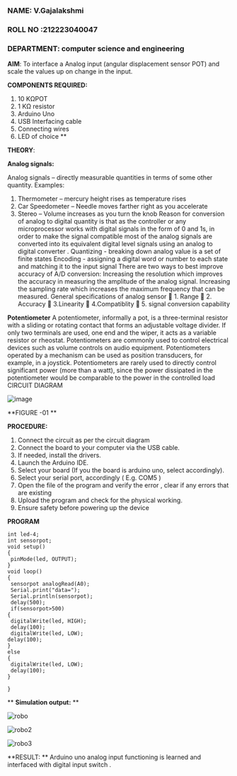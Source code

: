 

###  NAME: V.Gajalakshmi
###  ROLL NO :212223040047
###  DEPARTMENT: computer science and engineering

**AIM**:  To interface a Analog  input (angular displacement sensor POT) and scale the values up on change in the input.


**COMPONENTS REQUIRED:**
1.	10 KΩPOT
2.	1 KΩ resistor 
3.	Arduino Uno 
4.	USB Interfacing cable 
5.	Connecting wires 
6.	LED of choice 
**


**THEORY**: 

**Analog signals:**

Analog signals – directly measurable quantities in terms of some other quantity.
Examples:
1. Thermometer – mercury height rises as temperature rises
2. Car Speedometer – Needle moves farther right as you accelerate
3. Stereo – Volume increases as you turn the knob
Reason for conversion of analog to digital quantity is that as the controller or any microprocessor works with digital signals in the form of 0 and 1s, in order to make the signal compatible  most of the analog signals are converted into its equivalent digital level signals using an analog to digital converter .
Quantizing - breaking down analog value is a set of finite states
Encoding - assigning a digital word or number to each state and matching it to the input signal
 There are two ways to best improve accuracy of A/D conversion:
Increasing the resolution which improves the accuracy in measuring the amplitude of the analog signal.
Increasing the sampling rate which increases the maximum frequency that can be measured.
General specifications of analog sensor
	1. Range
	2. Accuracy
	3.Linearity
	4.Compatiblity
	5. signal conversion capability

**Potentiometer**
A potentiometer, informally a pot, is a three-terminal resistor with a sliding or rotating contact that forms an adjustable voltage divider. If only two terminals are used, one end and the wiper, it acts as a variable resistor or rheostat.
Potentiometers are commonly used to control electrical devices such as volume controls on audio equipment. Potentiometers operated by a mechanism can be used as position transducers, for example, in a joystick. Potentiometers are rarely used to directly control significant power (more than a watt), since the power dissipated in the potentiometer would be comparable to the power in the controlled load
CIRCUIT DIAGRAM





![image](https://user-images.githubusercontent.com/36288975/163530788-eec3cdc3-95e8-4d2d-8349-6d0ea4c9439c.png)

**FIGURE -01
**

**PROCEDURE:**

1.	Connect the circuit as per the circuit diagram 
2.	Connect the board to your computer via the USB cable.
3.	If needed, install the drivers.
4.	Launch the Arduino IDE.
5.	Select your board (If you the board is arduino uno, select accordingly).
6.	Select your serial port, accordingly ( E.g. COM5 )
7.	Open the file of the program  and verify the error , clear if any errors that are existing 
8.	Upload the program and check for the physical working. 
9.	Ensure safety before powering up the device 



**PROGRAM** 
 ```
int led-4;
int sensorpot;
void setup()
{
  pinMode(led, OUTPUT);
}
void loop()
{
  sensorpot analogRead(A0);
  Serial.print("data=");
  Serial.println(sensorpot);
  delay(500);
  if(sensorpot>500)
{
  digitalWrite(led, HIGH);
  delay(100);
  digitalWrite(led, LOW);
delay(100);
}
else
{
  digitalWrite(led, LOW);
  delay(100);
}

}
```










**
**Simulation output:** 
**


![robo](https://github.com/Gajalakshmivelmurugan/EXPERIMENT-NO--02-INTERFACING-ANALOG-INPUT-SENSOR-POT-WITH-ARDUINO-/assets/144871940/5e052357-b200-4b49-a5a2-968811bf7de7)


![robo2](https://github.com/Gajalakshmivelmurugan/EXPERIMENT-NO--02-INTERFACING-ANALOG-INPUT-SENSOR-POT-WITH-ARDUINO-/assets/144871940/f4475302-2351-476c-9ab3-d8acb8416c2c)



![robo3](https://github.com/Gajalakshmivelmurugan/EXPERIMENT-NO--02-INTERFACING-ANALOG-INPUT-SENSOR-POT-WITH-ARDUINO-/assets/144871940/277306fd-7294-4cfa-82f3-2f81874ec57e)



**RESULT: ** Arduino uno analog input functioning is learned and interfaced with digital input switch .
